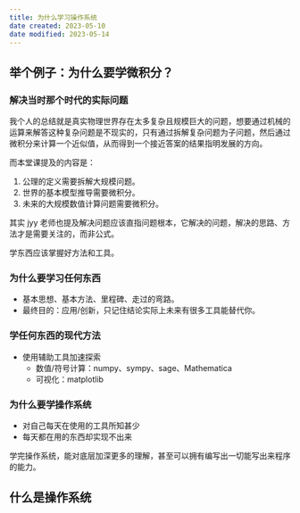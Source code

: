 ```yaml
---
title: 为什么学习操作系统
date created: 2023-05-10
date modified: 2023-05-14
---
```


## 举个例子：为什么要学微积分？

### 解决当时那个时代的实际问题

我个人的总结就是真实物理世界存在太多复杂且规模巨大的问题，想要通过机械的运算来解答这种复杂问题是不现实的，只有通过拆解复杂问题为子问题，然后通过微积分来计算一个近似值，从而得到一个接近答案的结果指明发展的方向。

而本堂课提及的内容是：

1. 公理的定义需要拆解大规模问题。
2. 世界的基本模型推导需要微积分。
3. 未来的大规模数值计算问题需要微积分。

其实 jyy 老师也提及解决问题应该直指问题根本，它解决的问题，解决的思路、方法才是需要关注的，而非公式。

学东西应该掌握好方法和工具。

### 为什么要学习任何东西
- 基本思想、基本方法、里程碑、走过的弯路。
- 最终目的：应用/创新，只记住结论实际上未来有很多工具能替代你。

### 学任何东西的现代方法
- 使用辅助工具加速探索
	- 数值/符号计算：numpy、sympy、sage、Mathematica
	- 可视化：matplotlib


### 为什么要学操作系统
- 对自己每天在使用的工具所知甚少
- 每天都在用的东西却实现不出来

学完操作系统，能对底层加深更多的理解，甚至可以拥有编写出一切能写出来程序的能力。

## 什么是操作系统


